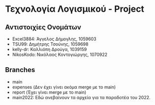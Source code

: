 # Τεχνολογία Λογισμικού - Project

## Αντιστοιχίες Ονομάτων
- Excel3884: Άγγελος Δήμογλης, 1059603
- TSU99: Δημήτρης Τσούνης, 1059698
- kelly-dr: Καλλιόπη Δρούγα, 1039159
- NikosKodo: Νικόλαος Κοντογιώργης, 1070922

## Branches
- main
- expenses (Δεν έχει γίνει ακόμα merge με το main)
- report (Έχει γίνει merge με το main)
- main2022: Εδώ ανεβαίνουν τα αρχεία για τα παραδοτέα του 2022.

